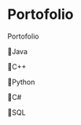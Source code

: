 # Portofolio
Portofolio

:file_folder:Java

:file_folder:C++

:file_folder:Python

:file_folder:C#

:file_folder:SQL 
